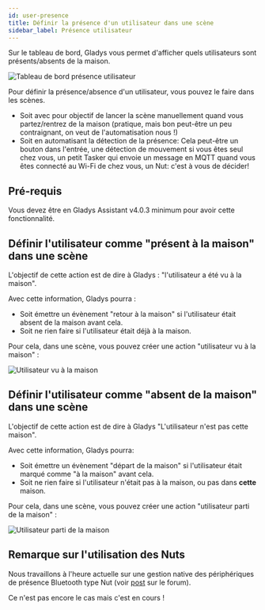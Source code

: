 ```yaml
---
id: user-presence
title: Définir la présence d'un utilisateur dans une scène
sidebar_label: Présence utilisateur
---
```


Sur le tableau de bord, Gladys vous permet d'afficher quels utilisateurs sont présents/absents de la maison.

![Tableau de bord présence utilisateur](/fr/img/docs/scenes/user-presence/dashboard-box.jpg)

Pour définir la présence/absence d'un utilisateur, vous pouvez le faire dans les scènes.

- Soit avec pour objectif de lancer la scène manuellement quand vous partez/rentrez de la maison (pratique, mais bon peut-être un peu contraignant, on veut de l'automatisation nous !)
- Soit en automatisant la détection de la présence: Cela peut-être un bouton dans l'entrée, une détection de mouvement si vous êtes seul chez vous, un petit Tasker qui envoie un message en MQTT quand vous êtes connecté au Wi-Fi de chez vous, un Nut: c'est à vous de décider!

## Pré-requis

Vous devez être en Gladys Assistant v4.0.3 minimum pour avoir cette fonctionnalité.

## Définir l'utilisateur comme "présent à la maison" dans une scène

L'objectif de cette action est de dire à Gladys : "l'utilisateur a été vu à la maison".

Avec cette information, Gladys pourra :

- Soit émettre un évènement "retour à la maison" si l'utilisateur était absent de la maison avant cela.
- Soit ne rien faire si l'utilisateur était déjà à la maison.

Pour cela, dans une scène, vous pouvez créer une action "utilisateur vu à la maison" :

![Utilisateur vu à la maison](/fr/img/docs/scenes/user-presence/user-seen-at-home.jpg)

## Définir l'utilisateur comme "absent de la maison" dans une scène

L'objectif de cette action est de dire à Gladys "L'utilisateur n'est pas cette maison".

Avec cette information, Gladys pourra:

- Soit émettre un évènement "départ de la maison" si l'utilisateur était marqué comme "à la maison" avant cela.
- Soit ne rien faire si l'utilisateur n'était pas à la maison, ou pas dans **cette** maison.

Pour cela, dans une scène, vous pouvez créer une action "utilisateur parti de la maison" :

![Utilisateur parti de la maison](/fr/img/docs/scenes/user-presence/user-left-home.jpg)

## Remarque sur l'utilisation des Nuts

Nous travaillons à l'heure actuelle sur une gestion native des périphériques de présence Bluetooth type Nut (voir [post](https://community.gladysassistant.com/t/presence-utilisateur-a-la-maison/5505/28) sur le forum).

Ce n'est pas encore le cas mais c'est en cours !
